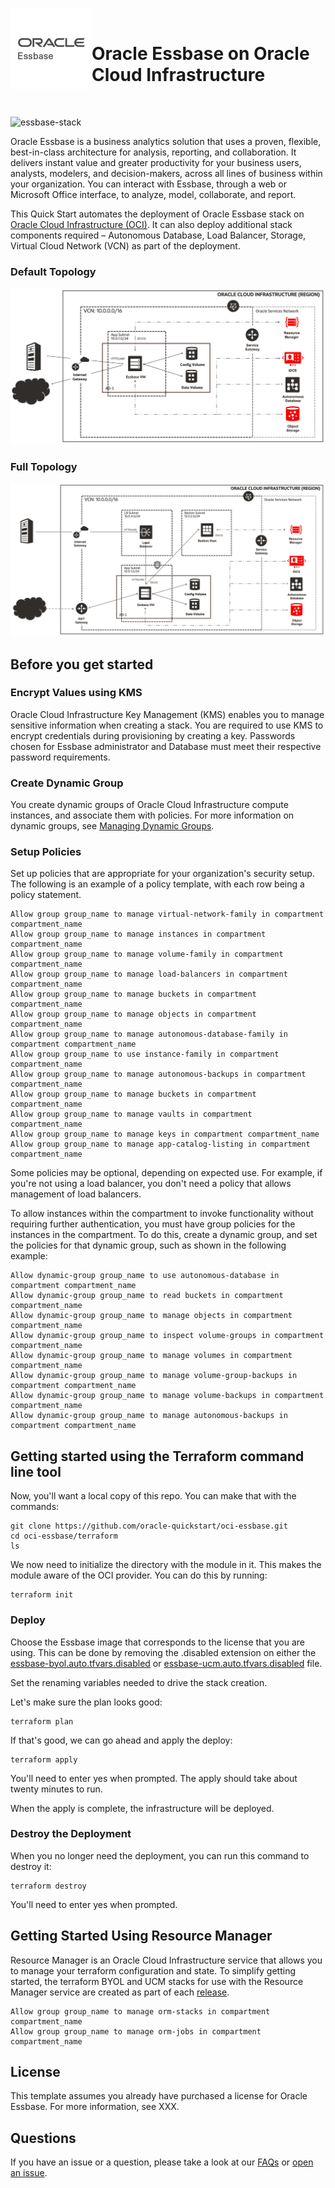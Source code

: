<p float="left">
  <img align="left" width="130" src="./images/oracle-Essbase.png"> 
  <br/>
  <h1>Oracle Essbase on Oracle Cloud Infrastructure</h1>
  <br/>
</p>

![essbase-stack](https://github.com/oracle-quickstart/oci-essbase/workflows/essbase-stack/badge.svg)

Oracle Essbase is a business analytics solution that uses a proven, flexible, best-in-class architecture for analysis, reporting, and collaboration. It delivers instant value and greater productivity for your business users, analysts, modelers, and decision-makers, across all lines of business within your organization. You can interact with Essbase, through a web or Microsoft Office interface, to analyze, model, collaborate, and report.

This Quick Start automates the deployment of Oracle Essbase stack on [Oracle Cloud Infrastructure (OCI)][oci]. It can also deploy additional stack components required – Autonomous Database, Load Balancer, Storage, Virtual Cloud Network (VCN) as part of the deployment.

### Default Topology

![Default Topology Diagram](./images/image-default_topology.png)

### Full Topology

![Full Topology Diagram](./images/image-full_topology.png)


## Before you get started

### Encrypt Values using KMS

Oracle Cloud Infrastructure Key Management (KMS) enables you to manage sensitive information when creating a stack. You are required to use KMS to encrypt credentials during provisioning by creating a key. Passwords chosen for Essbase administrator and Database must meet their respective password requirements.

### Create Dynamic Group

You create dynamic groups of Oracle Cloud Infrastructure compute instances, and associate them with policies. For more information on dynamic groups, see [Managing Dynamic Groups](https://docs.cloud.oracle.com/iaas/Content/Identity/Tasks/managingdynamicgroups.htm).

### Setup Policies

Set up policies that are appropriate for your organization's security setup. The following is an example of a policy template, with each row being a policy statement.

```
Allow group group_name to manage virtual-network-family in compartment compartment_name
Allow group group_name to manage instances in compartment compartment_name
Allow group group_name to manage volume-family in compartment compartment_name
Allow group group_name to manage load-balancers in compartment compartment_name
Allow group group_name to manage buckets in compartment compartment_name
Allow group group_name to manage objects in compartment compartment_name
Allow group group_name to manage autonomous-database-family in compartment compartment_name
Allow group group_name to use instance-family in compartment compartment_name
Allow group group_name to manage autonomous-backups in compartment compartment_name
Allow group group_name to manage buckets in compartment compartment_name
Allow group group_name to manage vaults in compartment compartment_name
Allow group group_name to manage keys in compartment compartment_name
Allow group group_name to manage app-catalog-listing in compartment compartment_name
```

Some policies may be optional, depending on expected use. For example, if you're not using a load balancer, you don't need a policy that allows management of load balancers.

To allow instances within the compartment to invoke functionality without requiring further authentication, you must have group policies for the instances in the compartment. To do this, create a dynamic group, and set the policies for that dynamic group, such as shown in the following example:

```
Allow dynamic-group group_name to use autonomous-database in compartment compartment_name
Allow dynamic-group group_name to read buckets in compartment compartment_name
Allow dynamic-group group_name to manage objects in compartment compartment_name
Allow dynamic-group group_name to inspect volume-groups in compartment compartment_name
Allow dynamic-group group_name to manage volumes in compartment compartment_name
Allow dynamic-group group_name to manage volume-group-backups in compartment compartment_name
Allow dynamic-group group_name to manage volume-backups in compartment compartment_name
Allow dynamic-group group_name to manage autonomous-backups in compartment compartment_name
```


## Getting started using the Terraform command line tool

Now, you'll want a local copy of this repo. You can make that with the commands:

```
git clone https://github.com/oracle-quickstart/oci-essbase.git
cd oci-essbase/terraform
ls
```

We now need to initialize the directory with the module in it. This makes the module aware of the OCI provider. You can do this by running:

```
terraform init
```

### Deploy

Choose the Essbase image that corresponds to the license that you are using.  This can be done by removing the .disabled extension on either the [essbase-byol.auto.tfvars.disabled](./terraform/essbase-byol.auto.tfvars.disabled) or [essbase-ucm.auto.tfvars.disabled](./terraform/essbase-ucm.auto.tfvars.disabled) file.

Set the renaming variables needed to drive the stack creation.  

Let's make sure the plan looks good:

```
terraform plan
```

If that's good, we can go ahead and apply the deploy:

```
terraform apply
```

You'll need to enter yes when prompted. The apply should take about twenty minutes to run.

When the apply is complete, the infrastructure will be deployed.

### Destroy the Deployment

When you no longer need the deployment, you can run this command to destroy it:

```
terraform destroy
```

You'll need to enter yes when prompted.

## Getting Started Using Resource Manager

Resource Manager is an Oracle Cloud Infrastructure service that allows you to manage your terraform configuration and state. 
To simplify getting started, the terraform BYOL and UCM stacks for use with the Resource Manager service are created as part of each [release](https://github.com/oracle-quickstart/oci-essbase/releases).

```
Allow group group_name to manage orm-stacks in compartment compartment_name
Allow group group_name to manage orm-jobs in compartment compartment_name
```

## License

This template assumes you already have purchased a license for Oracle Essbase. For more information, see XXX.


## Questions

If you have an issue or a question, please take a look at our [FAQs](./FAQs.md) or [open an issue](https://github.com/oracle-quickstart/oci-essbase/issues/new).

[essbase]: https://docs.oracle.com/en/database/other-databases/essbase/index.html
[oci]: https://cloud.oracle.com/en_US/cloud-infrastructure
[orm]: https://docs.cloud.oracle.com/iaas/Content/ResourceManager/Concepts/resourcemanager.htm
[tf]: https://www.terraform.io
